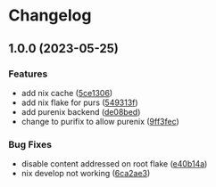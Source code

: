 # Changelog

## 1.0.0 (2023-05-25)


### Features

* add nix cache ([5ce1306](https://github.com/klarkc/os/commit/5ce13068296fb83b3af6867a689af5b0373b26c7))
* add nix flake for purs ([549313f](https://github.com/klarkc/os/commit/549313f5c17dfd0709141dda9e59a79e1ad913b3))
* add purenix backend ([de08bed](https://github.com/klarkc/os/commit/de08bed308465dd23f608e122c0c3b72ece990c2))
* change to purifix to allow purenix ([9ff3fec](https://github.com/klarkc/os/commit/9ff3fecb0fbc419f70e512116002e30634941310))


### Bug Fixes

* disable content addressed on root flake ([e40b14a](https://github.com/klarkc/os/commit/e40b14a5cb3d6fb4d62023b84e9adc1a0e795ead))
* nix develop not working ([6ca2ae3](https://github.com/klarkc/os/commit/6ca2ae3220d6a0613defc29ba33a02d5f8de4a5e))
